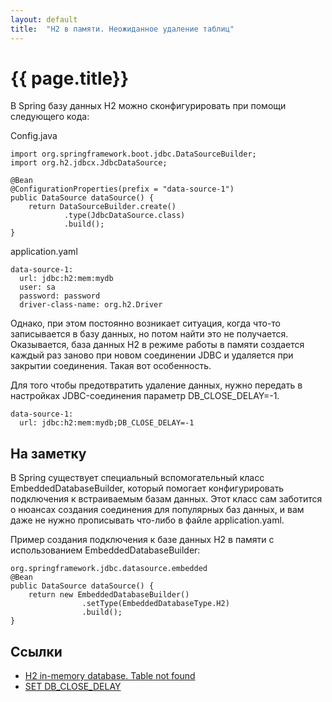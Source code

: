 ```yaml
---
layout: default
title:  "H2 в памяти. Неожиданное удаление таблиц"
---
```

# {{ page.title}}

В Spring базу данных H2 можно сконфигурировать при помощи следующего кода:

Config.java
```
import org.springframework.boot.jdbc.DataSourceBuilder;
import org.h2.jdbcx.JdbcDataSource;

@Bean
@ConfigurationProperties(prefix = "data-source-1")
public DataSource dataSource() {
    return DataSourceBuilder.create()
            .type(JdbcDataSource.class)
            .build();
}
```
application.yaml
```
data-source-1:
  url: jdbc:h2:mem:mydb
  user: sa
  password: password
  driver-class-name: org.h2.Driver
```
Однако, при этом постоянно возникает ситуация, когда что-то записывается в базу данных, но потом найти это не получается. Оказывается, база данных H2 в режиме работы в памяти создается каждый раз заново при новом соединении JDBC и удаляется при закрытии соединения. Такая вот особенность. 

Для того чтобы предотвратить удаление данных, нужно передать в настройках JDBC-соединения параметр DB_CLOSE_DELAY=-1.
```
data-source-1:
  url: jdbc:h2:mem:mydb;DB_CLOSE_DELAY=-1
```

## На заметку
В Spring существует специальный вспомогательный класс EmbeddedDatabaseBuilder, который помогает конфигурировать подключения к встраиваемым базам данных. Этот класс сам заботится о нюансах создания соединения для популярных баз данных, и вам даже не нужно прописывать что-либо в файле application.yaml.

Пример создания подключения к базе данных H2 в памяти с использованием EmbeddedDatabaseBuilder:
```
org.springframework.jdbc.datasource.embedded
@Bean
public DataSource dataSource() {
    return new EmbeddedDatabaseBuilder()
                .setType(EmbeddedDatabaseType.H2)
                .build();
}
```


## Ссылки
- <a target="blank" href="https://stackoverflow.com/questions/5763747/h2-in-memory-database-table-not-found/5936988#5936988" >H2 in-memory database. Table not found</a>
- <a target="blank" href="https://www.h2database.com/html/commands.html?highlight=DB_CLOSE_DELAY&search=DB_CLOSE_DELAY#set_db_close_delay" >SET DB_CLOSE_DELAY</a>

